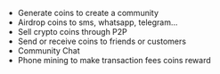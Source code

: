 * Generate coins to create a community
* Airdrop coins to sms, whatsapp, telegram...
* Sell crypto coins through P2P
* Send or receive coins to friends or customers
* Community Chat
* Phone mining to make transaction fees coins reward
